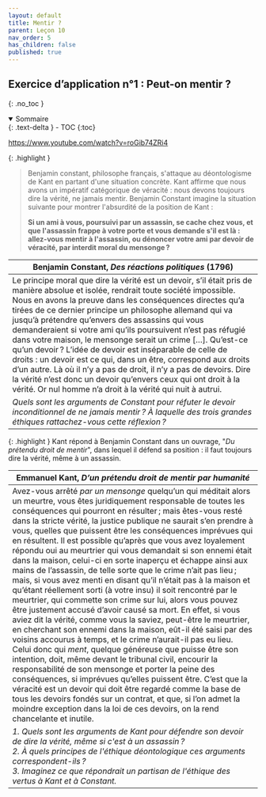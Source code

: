 ```yaml
---
layout: default
title: Mentir ?
parent: Leçon 10
nav_order: 5
has_children: false
published: true
---
```


## Exercice d’application n°1 : Peut-on mentir ?
{: .no_toc }

<details open markdown="block">
  <summary>
    Sommaire
  </summary>
  {: .text-delta }
- TOC
{:toc}
</details>

https://www.youtube.com/watch?v=roGib74ZRi4



{: .highlight }
>Benjamin constant, philosophe français, s'attaque au déontologisme de Kant en partant d'une situation concrète. Kant affirme que nous avons un impératif catégorique de véracité : nous devons toujours dire la vérité, ne jamais mentir. Benjamin Constant imagine la situation suivante pour montrer l'absurdité de la position de Kant : 
>
>**Si un ami à vous, poursuivi par un assassin, se cache chez vous, et que l'assassin frappe à votre porte et vous demande s'il est là : allez-vous mentir à l'assassin, ou dénoncer votre ami par devoir de véracité, par interdit moral du mensonge ?**

| Benjamin Constant, *Des réactions politiques* (1796)     |
| -------------------------------- |
| Le principe moral que dire la vérité est un devoir, s’il était pris de manière absolue et isolée, rendrait toute société impossible. Nous en avons la preuve dans les conséquences directes qu’a tirées de ce dernier principe un philosophe allemand qui va jusqu’à prétendre qu’envers des assassins qui vous demanderaient si votre ami qu’ils poursuivent n’est pas réfugié dans votre maison, le mensonge serait un crime […]. Qu’est-ce qu’un devoir ? L’idée de devoir est inséparable de celle de droits : un devoir est ce qui, dans un être, correspond aux droits d’un autre. Là où il n’y a pas de droit, il n’y a pas de devoirs. Dire la vérité n’est donc un devoir qu’envers ceux qui ont droit à la vérité. Or nul homme n’a droit à la vérité qui nuit à autrui. |
| *Quels sont les arguments de Constant pour réfuter le devoir inconditionnel de ne jamais mentir ? À laquelle des trois grandes éthiques rattachez-vous cette réflexion ?*     |

{: .highlight }
Kant répond à Benjamin Constant dans un ouvrage, "_Du prétendu droit de mentir_", dans lequel il défend sa position : il faut toujours dire la vérité, même à un assassin.

| Emmanuel Kant, *D’un prétendu droit de mentir par humanité*   |
| ------------------- |
| Avez-vous arrêté _par un mensonge_ quelqu’un qui méditait alors un meurtre, vous êtes juridiquement responsable de toutes les conséquences qui pourront en résulter ; mais êtes-vous resté dans la stricte vérité, la justice publique ne saurait s’en prendre à vous, quelles que puissent être les conséquences imprévues qui en résultent. Il est possible qu’après que vous avez loyalement répondu oui au meurtrier qui vous demandait si son ennemi était dans la maison, celui-ci en sorte inaperçu et échappe ainsi aux mains de l’assassin, de telle sorte que le crime n’ait pas lieu ; mais, si vous avez menti en disant qu’il n’était pas à la maison et qu’étant réellement sorti (à votre insu) il soit rencontré par le meurtrier, qui commette son crime sur lui, alors vous pouvez être justement accusé d’avoir causé sa mort. En effet, si vous aviez dit la vérité, comme vous la saviez, peut-être le meurtrier, en cherchant son ennemi dans la maison, eût-il été saisi par des voisins accourus à temps, et le crime n’aurait-il pas eu lieu. Celui donc qui _ment_, quelque généreuse que puisse être son intention, doit, même devant le tribunal civil, encourir la responsabilité de son mensonge et porter la peine des conséquences, si imprévues qu’elles puissent être. C’est que la véracité est un devoir qui doit être regardé comme la base de tous les devoirs fondés sur un contrat, et que, si l’on admet la moindre exception dans la loi de ces devoirs, on la rend chancelante et inutile. |
| *1. Quels sont les arguments de Kant pour défendre son devoir de dire la vérité, même si c'est à un assassin ? <br> 2. À quels principes de l'éthique déontologique ces arguments correspondent-ils ?  <br> 3. Imaginez ce que répondrait un partisan de l'éthique des vertus à Kant et à Constant.*     |

